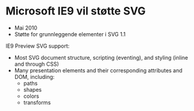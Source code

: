 # Microsoft IE9 vil støtte SVG #

* Mai 2010
* Støtte for grunnleggende elementer i SVG 1.1

IE9 Preview SVG support:

* Most SVG document structure, scripting (eventing), and styling (inline and through CSS)
* Many presentation elements and their corresponding attributes and DOM, including: 
  * paths
  * shapes
  * colors
  * transforms
